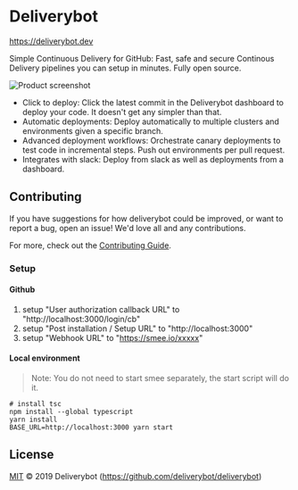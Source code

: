 # Deliverybot

https://deliverybot.dev

Simple Continuous Delivery for GitHub: Fast, safe and secure Continous Delivery
pipelines you can setup in minutes. Fully open source.

![Product screenshot](https://deliverybot.dev/assets/images/deploy-list.png)

* Click to deploy: Click the latest commit in the Deliverybot dashboard to
  deploy your code. It doesn't get any simpler than that.
* Automatic deployments: Deploy automatically to multiple clusters and
  environments given a specific branch.
* Advanced deployment workflows: Orchestrate canary deployments to test code in
  incremental steps. Push out environments per pull request.
* Integrates with slack: Deploy from slack as well as deployments from a
  dashboard.

## Contributing

If you have suggestions for how deliverybot could be improved, or want to report
a bug, open an issue! We'd love all and any contributions.

For more, check out the [Contributing Guide](CONTRIBUTING.md).

### Setup

#### Github

1. setup "User authorization callback URL" to "http://localhost:3000/login/cb"
2. setup "Post installation / Setup URL" to "http://localhost:3000"
3. setup "Webhook URL" to "https://smee.io/xxxxx"

#### Local environment

> Note: You do not need to start smee separately, the start script will do it.

    # install tsc
    npm install --global typescript
    yarn install
    BASE_URL=http://localhost:3000 yarn start

## License

[MIT](LICENSE) © 2019 Deliverybot (https://github.com/deliverybot/deliverybot)

